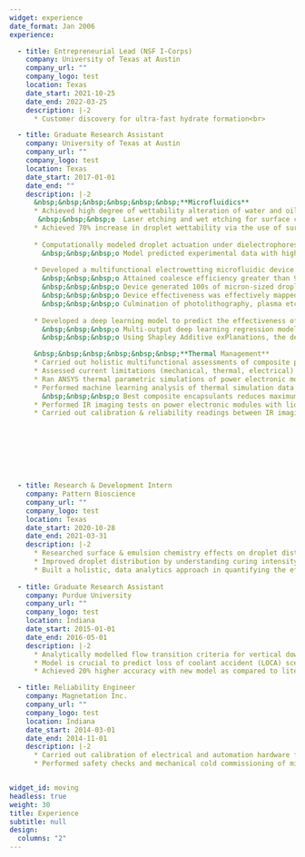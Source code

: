 ```yaml
---
widget: experience
date_format: Jan 2006
experience:

  - title: Entrepreneurial Lead (NSF I-Corps)
    company: University of Texas at Austin
    company_url: ""
    company_logo: test
    location: Texas
    date_start: 2021-10-25
    date_end: 2022-03-25
    description: |-2     
      * Customer discovery for ultra-fast hydrate formation<br>

  - title: Graduate Research Assistant
    company: University of Texas at Austin
    company_url: ""
    company_logo: test
    location: Texas
    date_start: 2017-01-01
    date_end: ""
    description: |-2
      &nbsp;&nbsp;&nbsp;&nbsp;&nbsp;&nbsp;**Microfluidics**
      * Achieved high degree of wettability alteration of water and oil droplets via passive (surface engineering, surfactants) and active (electrowetting) techniques <br>
       &nbsp;&nbsp;&nbsp;o	Laser etching and wet etching for surface characterization 
      * Achieved 70% increase in droplet wettability via the use of surfactants & electrowetting
        
      * Computationally modeled droplet actuation under dielectrophoresis <br>
        &nbsp;&nbsp;&nbsp;o	Model predicted experimental data with high accuracy (> 95%) based on electrohydrodynamic physics
        
      * Developed a multifunctional electrowetting microfluidic device with high capability in droplet coalescence & generation <br>
        &nbsp;&nbsp;&nbsp;o	Attained coalesce efficiency greater than 95%<br>
        &nbsp;&nbsp;&nbsp;o	Device generated 100s of micron-sized droplets per second<br>
        &nbsp;&nbsp;&nbsp;o	Device effectiveness was effectively mapped out onto a phase diagram with physics-based interpretability<br>
        &nbsp;&nbsp;&nbsp;o	Culmination of photolithography, plasma etching, emulsion chemistry, surfactants, &nbsp;&nbsp;&nbsp; wettability, dielectrophoresis & image processing techniques<br>
      
      * Developed a deep learning model to predict the effectiveness of microfluidic devices, which could reduce the costs of evaluating potential designs <br>
        &nbsp;&nbsp;&nbsp;o	Multi-output deep learning regression model yielded high prediction accuracy <br>
        &nbsp;&nbsp;&nbsp;o	Using Shapley Additive exPlanations, the deep learning model retained a high degree of physics-based interpretability <br><br>

      &nbsp;&nbsp;&nbsp;&nbsp;&nbsp;&nbsp;**Thermal Management**
      * Carried out holistic multifunctional assessments of composite polymeric encapsulants for power electronics modules <br>
      * Assessed current limitations (mechanical, thermal, electrical) of nanocomposites on the lifetime of power electronics
      * Ran ANSYS thermal parametric simulations of power electronic module through UT Austin’s supercomputer 
      * Performed machine learning analysis of thermal simulation data to study effect of nanocomposite encapsulants        
        &nbsp;&nbsp;&nbsp;o	Best composite encapsulants reduces maximum junction temperatures by 7.4 C (steady state) and 8.9 C (transient)
      *	Performed IR imaging tests on power electronic modules with liquid-cooled heatsink<br>
      * Carried out calibration & reliability readings between IR imaging and thermocouple readings<br>


        





  - title: Research & Development Intern
    company: Pattern Bioscience
    company_url: ""
    company_logo: test
    location: Texas
    date_start: 2020-10-28
    date_end: 2021-03-31
    description: |-2     
      * Researched surface & emulsion chemistry effects on droplet distribution in microchannel cells
      * Improved droplet distribution by understanding curing intensity and thermal effects
      * Built a holistic, data analytics approach in quantifying the effects of surfactants on droplet emulsion stability   
    
  - title: Graduate Research Assistant
    company: Purdue University
    company_url: ""
    company_logo: test
    location: Indiana
    date_start: 2015-01-01
    date_end: 2016-05-01
    description: |-2
      * Analytically modelled flow transition criteria for vertical downward two-phase flow
      * Model is crucial to predict loss of coolant accident (LOCA) scenarios in high pressure nuclear power plants
      * Achieved 20% higher accuracy with new model as compared to literature    

  - title: Reliability Engineer
    company: Magnetation Inc.
    company_url: ""
    company_logo: test
    location: Indiana
    date_start: 2014-03-01
    date_end: 2014-11-01
    description: |-2
      * Carried out calibration of electrical and automation hardware for a mining plant start-up
      * Performed safety checks and mechanical cold commissioning of mining plant


widget_id: moving
headless: true
weight: 30
title: Experience
subtitle: null
design:
  columns: "2"
---
```

